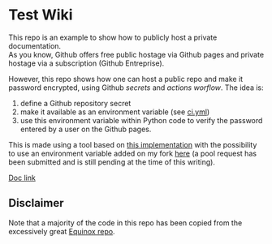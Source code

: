 # Test Wiki


This repo is an example to show how to publicly host a private documentation.       
As you know, Github offers free public hostage via Github pages and private hostage via a subscription (Github Entreprise).     

However, this repo shows how one can host a public repo and make it password encrypted, using Github *secrets* and *actions worflow*. The idea is:
1. define a Github repository secret
2. make it available as an environment variable (see [ci.yml](.github/workflows/ci.yml))
3. use this environment variable within Python code to verify the password entered by a user on the Github pages. 


This is made using a tool based on [this implementation](https://github.com/coink0in/mkdocs-encryptcontent-plugin/) with the possibility to use an
environment variable added on my fork [here](https://github.com/ListIndexOutOfRange/mkdocs-encryptcontent-plugin) (a pool request has been submitted and is still pending at the time of this writing).



[Doc link](https://ListIndexOutOfRange.github.io/TestWiki/)


## Disclaimer

Note that a majority of the code in this repo has been copied from the excessively great [Equinox repo](https://github.com/patrick-kidger/equinox).


